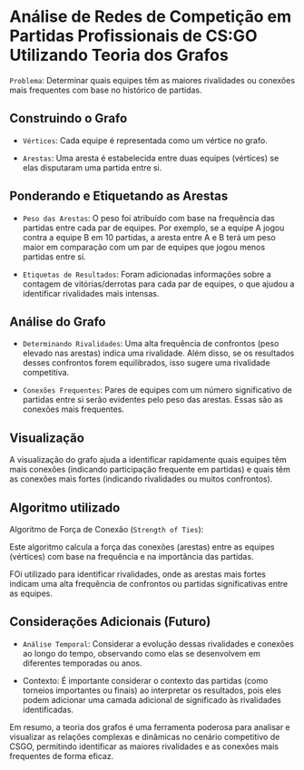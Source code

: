 # Análise de Redes de Competição em Partidas Profissionais de CS:GO Utilizando Teoria dos Grafos

`Problema`: Determinar quais equipes têm as maiores rivalidades ou conexões mais frequentes com base no histórico de partidas.

## Construindo o Grafo

- `Vértices`: Cada equipe é representada como um vértice no grafo.

- `Arestas`: Uma aresta é estabelecida entre duas equipes (vértices) se elas disputaram uma partida entre si.

## Ponderando e Etiquetando as Arestas

- `Peso das Arestas`: O peso foi atribuído com base na frequência das partidas entre cada par de equipes. Por exemplo, se a equipe A jogou contra a equipe B em 10 partidas, a aresta entre A e B terá um peso maior em comparação com um par de equipes que jogou menos partidas entre si.

- `Etiquetas de Resultados`: Foram adicionadas informações sobre a contagem de vitórias/derrotas para cada par de equipes, o que ajudou a identificar rivalidades mais intensas.

## Análise do Grafo

- `Determinando Rivalidades`: Uma alta frequência de confrontos (peso elevado nas arestas) indica uma rivalidade. Além disso, se os resultados desses confrontos forem equilibrados, isso sugere uma rivalidade competitiva.

- `Conexões Frequentes`: Pares de equipes com um número significativo de partidas entre si serão evidentes pelo peso das arestas. Essas são as conexões mais frequentes.

## Visualização

A visualização do grafo ajuda a identificar rapidamente quais equipes têm mais conexões (indicando participação frequente em partidas) e quais têm as conexões mais fortes (indicando rivalidades ou muitos confrontos).

## Algoritmo utilizado

Algoritmo de Força de Conexão (`Strength of Ties`):

Este algoritmo calcula a força das conexões (arestas) entre as equipes (vértices) com base na frequência e na importância das partidas.

FOi utilizado para identificar rivalidades, onde as arestas mais fortes indicam uma alta frequência de confrontos ou partidas significativas entre as equipes.

## Considerações Adicionais (Futuro)

- `Análise Temporal`: Considerar a evolução dessas rivalidades e conexões ao longo do tempo, observando como elas se desenvolvem em diferentes temporadas ou anos.

- Contexto: É importante considerar o contexto das partidas (como torneios importantes ou finais) ao interpretar os resultados, pois eles podem adicionar uma camada adicional de significado às rivalidades identificadas.

Em resumo, a teoria dos grafos é uma ferramenta poderosa para analisar e visualizar as relações complexas e dinâmicas no cenário competitivo de CSGO, permitindo identificar as maiores rivalidades e as conexões mais frequentes de forma eficaz.
